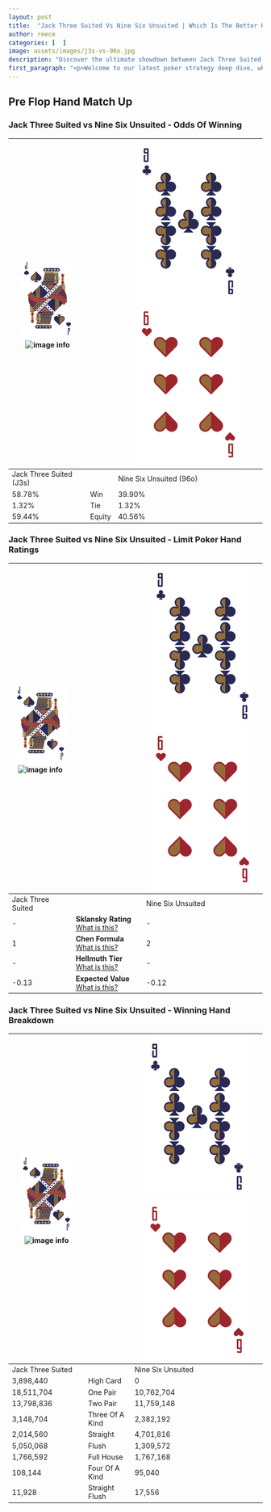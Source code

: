 ```yaml
---
layout: post
title:  "Jack Three Suited Vs Nine Six Unsuited | Which Is The Better Hand In Poker? A Complete Guide"
author: reece
categories: [  ]
image: assets/images/j3s-vs-96o.jpg
description: "Discover the ultimate showdown between Jack Three Suited and Nine Six Unsuited in poker! Uncover the odds, strategies, and scenarios where one hand triumphs over the other. Get ready to up your poker game with this thrilling analysis."
first_paragraph: "<p>Welcome to our latest poker strategy deep dive, where we're pitting two distinct hands against each other in a high-stakes showdown: Jack Three Suited vs Nine Six Unsuited.</p><p>In the dynamic world of poker, every decision counts, and knowing which hand holds the upper hand is key to your success at the table.</p><p>In this article, we'll dissect these two hands, explore the scenarios where one dominates the other, and equip you with the knowledge to make strategic choices that can tip the odds in your favor.</p><p>Get ready to unravel the intriguing dynamics of these poker hands and elevate your game to new heights.</p>"
---
```




[comment]: # (sp0)

## Pre Flop Hand Match Up

<div class="table hand-ratings" markdown="1"> 



### Jack Three Suited vs Nine Six Unsuited - Odds Of Winning


    
| ![image info](assets/images/hand1/J.png) ![image info](assets/images/hand1/3s.png) |  | ![image info](assets/images/hand2/9.png) ![image info](assets/images/hand2/6o.png) |
| -------- | -------- | -------- |
| Jack Three Suited (J3s) |  | Nine Six Unsuited (96o) |
| 58.78% | Win | 39.90% |
| 1.32% | Tie | 1.32% |
| 59.44% | Equity | 40.56% |




[comment]: # (sp1)



### Jack Three Suited vs Nine Six Unsuited - Limit Poker Hand Ratings


    
| ![image info](assets/images/hand1/J.png) ![image info](assets/images/hand1/3s.png) |  | ![image info](assets/images/hand2/9.png) ![image info](assets/images/hand2/6o.png) |
| -------- | -------- | -------- |
| Jack Three Suited |  | Nine Six Unsuited |
| - | **Sklansky Rating** [What is this?](/sklansky-rating-explained) | - |
| 1 | **Chen Formula** [What is this?](/chen-formula-explained) | 2 |
| - | **Hellmuth Tier** [What is this?](/Hellmuth-tier-explained) | - |
| -0.13 | **Expected Value** [What is this?](/expected-value-explained) | -0.12 |




[comment]: # (sp2)



### Jack Three Suited vs Nine Six Unsuited - Winning Hand Breakdown


    
| ![image info](assets/images/hand1/J.png) ![image info](assets/images/hand1/3s.png) |  | ![image info](assets/images/hand2/9.png) ![image info](assets/images/hand2/6o.png) |
| -------- | -------- | -------- |
| Jack Three Suited |  | Nine Six Unsuited |
| 3,898,440 | High Card | 0 |
| 18,511,704 | One Pair | 10,762,704 |
| 13,798,836 | Two Pair | 11,759,148 |
| 3,148,704 | Three Of A Kind | 2,382,192 |
| 2,014,560 | Straight | 4,701,816 |
| 5,050,068 | Flush | 1,309,572 |
| 1,766,592 | Full House | 1,767,168 |
| 108,144 | Four Of A Kind | 95,040 |
| 11,928 | Straight Flush | 17,556 |




[comment]: # (sp3)



</div>

[comment]: # (sp4)



[comment]: # (sp5)

